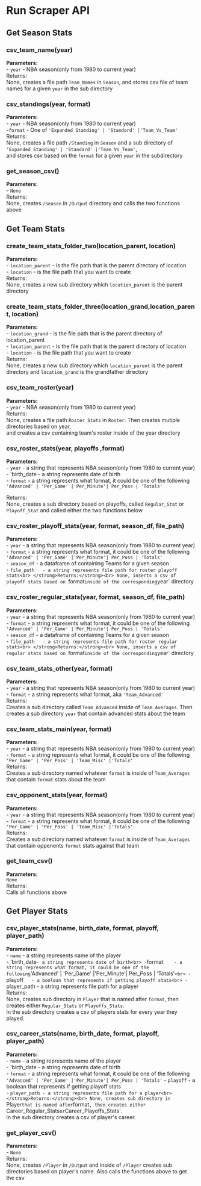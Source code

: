 # Run Scraper API
## Get Season Stats
### csv_team_name(year)
<strong>Parameters:</strong><br>
    - `year` - NBA season(only from 1980 to current year)<br>
</strong>Returns:</strong><br>
None, creates a file path `Team_Names` in `Season`, and stores csv file of team names for a given `year` in the sub directory<br>

### csv_standings(year, format)
<strong>Parameters:</strong><br>
    - `year`  - NBA season(only from 1980 to current year)<br>
    -`format` - One of `'Expanded Standing' | 'Standard' |'Team_Vs_Team'`<br>
</strong>Returns:</strong><br>
None, creates a file path `/Standing` in `Season` and a sub directory of `'Expanded Standing' | 'Standard' |'Team_Vs_Team'`,<br>
and stores csv based on the `format` for a given `year` in the subdirectory<br>

### get_season_csv()
<strong>Parameters:</strong><br>
    - `None`<br>
</strong>Returns:</strong><br>
None, creates `/Season` in `/Output` directory and calls the two functions above<br>

## Get Team Stats
### create_team_stats_folder_two(location_parent, location)
<strong>Parameters:</strong><br>
    - `location_parent` - is the file path that is the parent directory of location<br>
    - `location`        - is the file path that you want to create<br>
</strong>Returns:</strong><br>
None, creates a new sub directory which `location_parent` is the parent directory<br>

### create_team_stats_folder_three(location_grand,location_parent, location)
<strong>Parameters:</strong><br>
    - `location_grand`  - is the file path that is the parent directory of location_parent<br>
    - `location_parent` - is the file path that is the parent directory of location<br>
    - `location`        - is the file path that you want to create<br>
</strong>Returns:</strong><br>
None, creates a new sub directory which `location_parent` is the parent directory and `location_grand` is the grandfather directory<br>

### csv_team_roster(year)
<strong>Parameters:</strong><br>
    - `year` - NBA season(only from 1980 to current year)<br>
</strong>Returns:</strong><br>
None, creates a file path `Roster_Stats` in `Roster`. Then creates mutiple directories based on year,<br> 
and creates a csv containing team's roster inside of the year directory<br> 

### csv_roster_stats(year, playoffs ,format) 
<strong>Parameters:</strong><br>
    - `year`       - a string that represents NBA season(only from 1980 to current year)<br>
    - 'birth_date  - a string represents date of birth<br>
    - `format`     - a string represents what format, it could be one of the following `'Advanced' | 'Per_Game' |'Per_Minute'| Per_Poss | 'Totals'`<br>

</strong>Returns:</strong><br>
None, creates a sub directory based on playoffs, called `Regular_Stat` or `Playoff_Stat` and called either the two functions below<br>

### csv_roster_playoff_stats(year, format, season_df, file_path)
<strong>Parameters:</strong><br>
    - `year`       - a string that represents NBA season(only from 1980 to current year)<br>
    - `format`     - a string represents what format, it could be one of the following `'Advanced' | 'Per_Game' |'Per_Minute'| Per_Poss | 'Totals'`<br>
    - `season_df`  - a dataframe of containing Teams for a given season<br>
    - `file_path   - a string represents file path for roster playoff stats<br>
</strong>Returns:</strong><br>
None, inserts a csv of playoff stats based on `format` inside of the corresponding `year` directory<br> 

### csv_roster_regular_stats(year, format, season_df, file_path) 
<strong>Parameters:</strong><br>
    - `year`       - a string that represents NBA season(only from 1980 to current year)<br>
    - `format`     - a string represents what format, it could be one of the following `'Advanced' | 'Per_Game' |'Per_Minute'| Per_Poss | 'Totals'`<br>
    - `season_df`  - a dataframe of containing Teams for a given season<br>
    - `file_path   - a string represents file path for roster regular stats<br>
</strong>Returns:</strong><br>
None, inserts a csv of regular stats based on `format` inside of the corresponding `year` directory<br> 

### csv_team_stats_other(year, format)
<strong>Parameters:</strong><br>
    - `year`       - a string that represents NBA season(only from 1980 to current year)<br>
    - `format`     - a string represents what format, aka `'Team_Advanced'`<br>
</strong>Returns:</strong><br>
Creates a sub directory called `Team_Advanced` inside of `Team_Averages`. Then creates a sub directory `year` that contain advanced stats about the team<br>

### csv_team_stats_main(year, format)
<strong>Parameters:</strong><br>
    - `year`       - a string that represents NBA season(only from 1980 to current year)<br>
    - `format`     - a string represents what format, it could be one of the following `'Per_Game' | 'Per_Poss' | 'Team_Misc' |'Totals'`<br>
</strong>Returns:</strong><br>
Creates a sub directory named whatever `format` is inside of `Team_Averages` that contain `format` stats about the team

### csv_opponent_stats(year, format)
<strong>Parameters:</strong><br>
    - `year`       - a string that represents NBA season(only from 1980 to current year)<br>
    - `format`     - a string represents what format, it could be one of the following `'Per_Game' | 'Per_Poss' | 'Team_Misc' |'Totals'`<br>
</strong>Returns:</strong><br>
Creates a sub directory named whatever `format` is inside of `Team_Averages` that contain oppenents `format` stats against that team

### get_team_csv()
<strong>Parameters:</strong><br>
    `None`<br>
</strong>Returns:</strong><br>
Calls all functions above<br>

## Get Player Stats
### csv_player_stats(name, birth_date, format, playoff, player_path) 
<strong>Parameters:</strong><br>
    - `name`       - a string represents name of the player<br>
    - 'birth_date` - a string represents date of birth<br>
    - `format`     - a string represents what format, it could be one of the following `'Advanced' | 'Per_Game' |'Per_Minute'| Per_Poss | 'Totals'`<br>
    - `playoff`    - a boolean that represents if getting playoff stats<br>
    - `player_path - a string represents file path for a player<br>
</strong>Returns:</strong><br>
None, creates sub directory in `Player` that is named after `format`, then creates either `Regular_Stats` or `Playoffs_Stats`.<br>
In the sub directory creates a csv of players stats for every year they played.<br>

### csv_career_stats(name, birth_date, format, playoff, player_path)
<strong>Parameters:</strong><br>
    - `name`       - a string represents name of the player<br>
    - 'birth_date  - a string represents date of birth<br>
    - `format`     - a string represents what format, it could be one of the following `'Advanced' | 'Per_Game' |'Per_Minute'| Per_Poss | 'Totals'`<bn>
    - `playoff`    - a boolean that represents if getting playoff stats<br>
    - `player_path - a string represents file path for a player<br>
</strong>Returns:</strong><br>
None, creates sub directory in `Player` that is named after `format`, then creates either `Career_Regular_Stats` or `Career_Playoffs_Stats`.<br>
In the sub directory creates a csv of player's career.<br>

### get_player_csv()
<strong>Parameters:</strong><br>
    - `None`<br>
</strong>Returns:</strong><br>
None, creates `/Player` in `/Output` and inside of `/Player` creates sub directories based on player's name. Also calls the functions above to get the csv<br>
